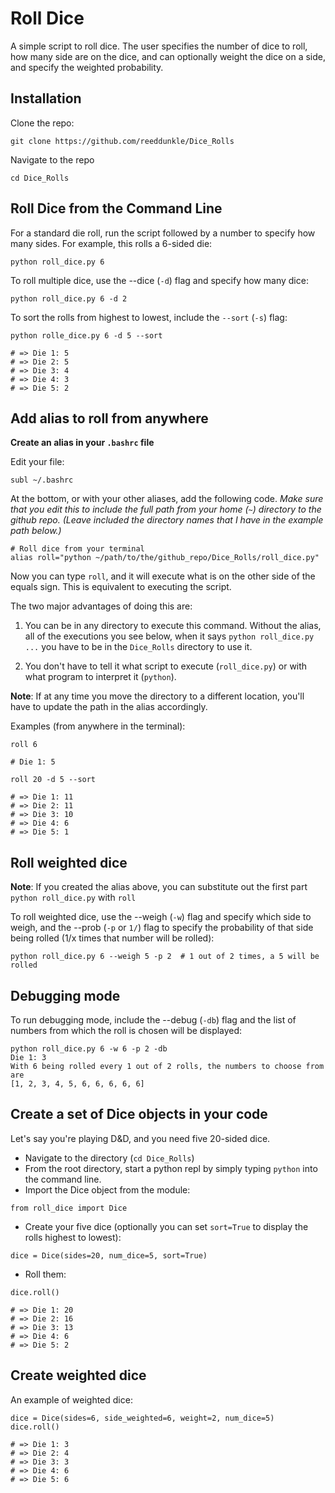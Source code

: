 # Roll Dice

A simple script to roll dice. The user specifies the number of dice to roll, how many side are on the dice, and can optionally weight the dice on a side, and specify the weighted probability.

Installation
----

Clone the repo:

```
git clone https://github.com/reeddunkle/Dice_Rolls
```

Navigate to the repo

```
cd Dice_Rolls
```

Roll Dice from the Command Line
----

For a standard die roll, run the script followed by a number to specify how many sides.
For example, this rolls a 6-sided die:

```
python roll_dice.py 6
```

To roll multiple dice, use the --dice (`-d`) flag and specify how many dice:

```
python roll_dice.py 6 -d 2
```

To sort the rolls from highest to lowest, include the `--sort` (`-s`) flag:

```
python rolle_dice.py 6 -d 5 --sort

# => Die 1: 5
# => Die 2: 5
# => Die 3: 4
# => Die 4: 3
# => Die 5: 2
```

Add alias to roll from anywhere
----

**Create an alias in your `.bashrc` file**

Edit your file:

```
subl ~/.bashrc
```

At the bottom, or with your other aliases, add the following code. *Make sure that you edit this to include the full path from your home (`~`) directory to the github repo. (Leave included the directory names that I have in the example path below.)*

```
# Roll dice from your terminal
alias roll="python ~/path/to/the/github_repo/Dice_Rolls/roll_dice.py"
```

Now you can type `roll`, and it will execute what is on the other side of the equals sign. This is equivalent to executing the script.

The two major advantages of doing this are:

1. You can be in any directory to execute this command. Without the alias, all of the executions you see below, when it says `python roll_dice.py ...` you have to be in the `Dice_Rolls` directory to use it.

2. You don't have to tell it what script to execute (`roll_dice.py`) or with what program to interpret it (`python`).

**Note**: If at any time you move the directory to a different location, you'll have to update the path in the alias accordingly.

Examples (from anywhere in the terminal):

```
roll 6

# Die 1: 5

roll 20 -d 5 --sort

# => Die 1: 11
# => Die 2: 11
# => Die 3: 10
# => Die 4: 6
# => Die 5: 1
```

Roll weighted dice
----

**Note**: If you created the alias above, you can substitute out the first part `python roll_dice.py` with `roll`

To roll weighted dice, use the --weigh (`-w`) flag and specify which side to weigh, and the --prob (`-p` or `1/`) flag to specify the probability of that side being rolled (1/x times that number will be rolled):

```
python roll_dice.py 6 --weigh 5 -p 2  # 1 out of 2 times, a 5 will be rolled
```

Debugging mode
----

To run debugging mode, include the --debug (`-db`) flag and the list of numbers from which the roll is chosen will be displayed:

```
python roll_dice.py 6 -w 6 -p 2 -db
Die 1: 3
With 6 being rolled every 1 out of 2 rolls, the numbers to choose from are
[1, 2, 3, 4, 5, 6, 6, 6, 6, 6]
```

Create a set of Dice objects in your code
----

Let's say you're playing D&D, and you need five 20-sided dice.

- Navigate to the directory (`cd Dice_Rolls`)
- From the root directory, start a python repl by simply typing `python` into the command line.
- Import the Dice object from the module:

```
from roll_dice import Dice
```

- Create your five dice (optionally you can set `sort=True` to display the rolls highest to lowest):

```
dice = Dice(sides=20, num_dice=5, sort=True)
```

- Roll them:

```
dice.roll()

# => Die 1: 20
# => Die 2: 16
# => Die 3: 13
# => Die 4: 6
# => Die 5: 2
```

Create weighted dice
----

An example of weighted dice:

```
dice = Dice(sides=6, side_weighted=6, weight=2, num_dice=5)
dice.roll()

# => Die 1: 3
# => Die 2: 4
# => Die 3: 3
# => Die 4: 6
# => Die 5: 6
```
